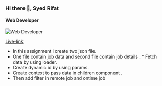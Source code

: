 ### Hi there 👋, Syed Rifat
#### Web Developer
![Web Developer](https://scontent.fdac24-4.fna.fbcdn.net/v/t39.30808-6/315036039_658701239155418_4599935356432845298_n.jpg?stp=dst-jpg_p640x640&_nc_cat=101&ccb=1-7&_nc_sid=e3f864&_nc_ohc=GLR3Xb5khLMAX_r1ghy&_nc_ht=scontent.fdac24-4.fna&oh=00_AfB-sQz9Q9QOIqQIWkVNjxsDox-uRRvibs0ynnK8HCijdQ&oe=643B40EF)

[Live-link](https://need-job.netlify.app/)
* In this assignment i create two json file.
* One file contain job data and second file contain job details .  * Fetch data by using loader.
* Create dynamic id by using params.
* Create context to  pass data in children component .
* Then add filter in remote job and ontime job
